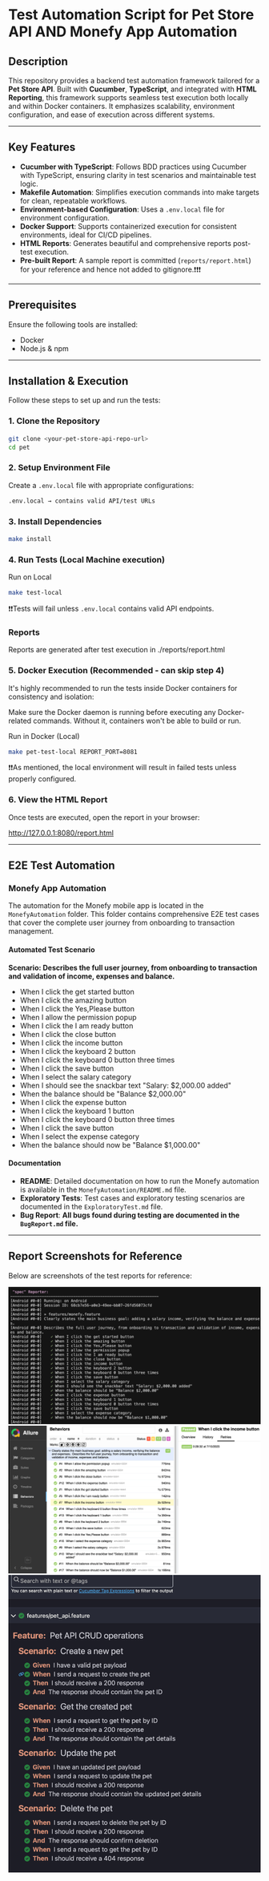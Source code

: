 # Test Automation Script for Pet Store API AND Monefy App Automation


## Description

This repository provides a backend test automation framework tailored for a **Pet Store API**. Built with **Cucumber**, **TypeScript**, and integrated with **HTML Reporting**, this framework supports seamless test execution both locally and within Docker containers. It emphasizes scalability, environment configuration, and ease of execution across different systems.

---

## Key Features

- **Cucumber with TypeScript**: Follows BDD practices using Cucumber with TypeScript, ensuring clarity in test scenarios and maintainable test logic.
- **Makefile Automation**: Simplifies execution commands into make targets for clean, repeatable workflows.
- **Environment-based Configuration**: Uses a `.env.local` file for environment configuration.
- **Docker Support**: Supports containerized execution for consistent environments, ideal for CI/CD pipelines.
- **HTML Reports**: Generates beautiful and comprehensive reports post-test execution.
- **Pre-built Report**: A sample report is committed (`reports/report.html`) for your reference and hence not added to gitignore.❗❗❗

---

## Prerequisites

Ensure the following tools are installed:

- Docker
- Node.js & npm

---
## Installation & Execution

Follow these steps to set up and run the tests:

### 1. Clone the Repository
```sh
git clone <your-pet-store-api-repo-url>
cd pet
```
### 2. Setup Environment File
Create a `.env.local` file with appropriate configurations:
```sh
.env.local → contains valid API/test URLs
```

### 3. Install Dependencies
```sh
make install
```

### 4. Run Tests (Local Machine execution)

Run on Local
```sh
make test-local
```
❗❗Tests will fail unless `.env.local` contains valid API endpoints.

### Reports

Reports are generated after test execution in ./reports/report.html

### 5. Docker Execution (Recommended - can skip step 4)
It's highly recommended to run the tests inside Docker containers for consistency and isolation:

Make sure the Docker daemon is running before executing any Docker-related commands. Without it, containers won't be able to build or run.

Run in Docker (Local)
```sh
make pet-test-local REPORT_PORT=8081
```
❗❗As mentioned, the local environment will result in failed tests unless properly configured.

### 6. View the HTML Report
Once tests are executed, open the report in your browser:

http://127.0.0.1:8080/report.html

---

## E2E Test Automation

### Monefy App Automation

The automation for the Monefy mobile app is located in the `MonefyAutomation` folder. This folder contains comprehensive E2E test cases that cover the complete user journey from onboarding to transaction management.

#### Automated Test Scenario

**Scenario: Describes the full user journey, from onboarding to transaction and validation of income, expenses and balance.**
- When I click the get started button
- When I click the amazing button
- When I click the Yes,Please button
- When I allow the permission popup
- When I click the I am ready button
- When I click the close button
- When I click the income button
- When I click the keyboard 2 button
- When I click the keyboard 0 button three times
- When I click the save button
- When I select the salary category
- When I should see the snackbar text "Salary: $2,000.00 added"
- When the balance should be "Balance $2,000.00"
- When I click the expense button
- When I click the keyboard 1 button
- When I click the keyboard 0 button three times
- When I click the save button
- When I select the expense category
- When the balance should now be "Balance $1,000.00"

#### Documentation

- **README**: Detailed documentation on how to run the Monefy automation is available in the `MonefyAutomation/README.md` file.
- **Exploratory Tests**: Test cases and exploratory testing scenarios are documented in the `ExploratoryTest.md` file.
- **Bug Report**: **All bugs found during testing are documented in the `BugReport.md` file.**

---

## Report Screenshots for Reference

Below are screenshots of the test reports for reference:

![Test Report Screenshot 1](reports/a.png)
![Test Report Screenshot 2](reports/b.png)
![Test Report Screenshot 3](reports/c.png)